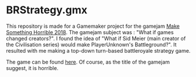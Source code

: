 # BRStrategy.gmx

This repository is made for a Gamemaker project for the gamejam [Make Something Horrible 2018](https://itch.io/jam/make-something-horrible-2018). The gamejam subject was : "What if games changed creators?". I found the idea of "What if Sid Meier (main creator of the Civilisation series) would make PlayerUnknown's Battleground?". It resulted with me making a top-down turn-based battleroyale strategy game.

The game can be found [here](https://deluvi.itch.io/cid-le-meilleurs-battleground). Of course, as the title of the gamejam suggest, it is horrible.
